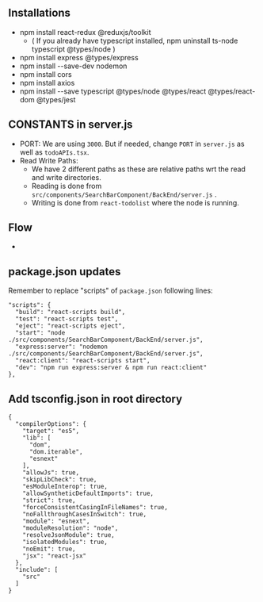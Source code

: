## Installations
- npm install react-redux @reduxjs/toolkit
  - ( If you already have typescript installed, npm uninstall ts-node typescript @types/node )
- npm install express @types/express 
- npm install --save-dev nodemon 
- npm install cors
- npm install axios
- npm install --save typescript @types/node @types/react @types/react-dom @types/jest

## CONSTANTS in server.js
- PORT: We are using `3000`. But if needed, change `PORT` in `server.js` as well as `todoAPIs.tsx`.
- Read Write Paths:
  - We have 2 different paths as these are relative paths wrt the read and write directories.
  - Reading is done from `src/components/SearchBarComponent/BackEnd/server.js` .
  - Writing is done from `react-todolist` where the node is running.

## Flow
- 

## package.json updates
Remember to replace "scripts" of `package.json` following lines:
```
"scripts": {
  "build": "react-scripts build",
  "test": "react-scripts test",
  "eject": "react-scripts eject",
  "start": "node ./src/components/SearchBarComponent/BackEnd/server.js",
  "express:server": "nodemon ./src/components/SearchBarComponent/BackEnd/server.js",
  "react:client": "react-scripts start",
  "dev": "npm run express:server & npm run react:client"
},
```

## Add tsconfig.json in root directory
```
{
  "compilerOptions": {
    "target": "es5",
    "lib": [
      "dom",
      "dom.iterable",
      "esnext"
    ],
    "allowJs": true,
    "skipLibCheck": true,
    "esModuleInterop": true,
    "allowSyntheticDefaultImports": true,
    "strict": true,
    "forceConsistentCasingInFileNames": true,
    "noFallthroughCasesInSwitch": true,
    "module": "esnext",
    "moduleResolution": "node",
    "resolveJsonModule": true,
    "isolatedModules": true,
    "noEmit": true,
    "jsx": "react-jsx"
  },
  "include": [
    "src"
  ]
}
```